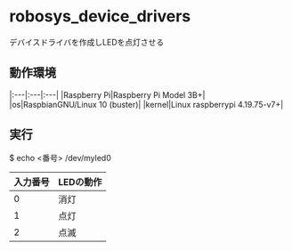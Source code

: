# robosys_device_drivers
デバイスドライバを作成しLEDを点灯させる

## 動作環境
|:---|:---|:---|
|Raspberry Pi|Raspberry Pi Model 3B+|
|os|RaspbianGNU/Linux 10 (buster)|
|kernel|Linux raspberrypi 4.19.75-v7+|

## 実行
$ echo <番号> /dev/myled0

|入力番号|LEDの動作|
|:---|:---|
|0|消灯|
|1|点灯|
|2|点滅|

